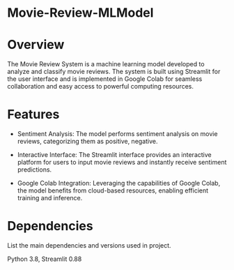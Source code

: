 # Movie-Review-MLModel
# Overview
The Movie Review System is a machine learning model developed to analyze and classify movie reviews. The system is built using Streamlit for the user interface and is implemented in Google Colab for seamless collaboration and easy access to powerful computing resources.

# Features
* Sentiment Analysis: The model performs sentiment analysis on movie reviews, categorizing them as positive, negative.

* Interactive Interface: The Streamlit interface provides an interactive platform for users to input movie reviews and instantly receive sentiment predictions.

* Google Colab Integration: Leveraging the capabilities of Google Colab, the model benefits from cloud-based resources, enabling efficient training and inference.

# Dependencies
List the main dependencies and versions used in project.

Python 3.8,
Streamlit 0.88
